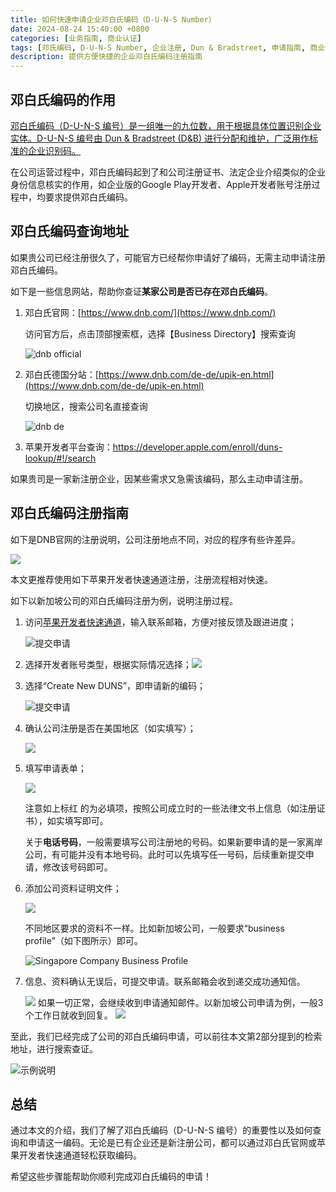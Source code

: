 ```yaml
---
title: 如何快速申请企业邓白氏编码（D-U-N-S Number）
date: 2024-08-24 15:40:00 +0800
categories: [业务指南, 商业认证]    
tags: [邓氏编码, D-U-N-S Number, 企业注册, Dun & Bradstreet, 申请指南, 商业信息, 开发者账号, 商业认证]
description: 提供方便快捷的企业邓白氏编码注册指南
---
```



## 邓白氏编码的作用

[邓白氏编码（D-U-N-S 编号）是一组唯一的九位数，用于根据具体位置识别企业实体。D-U-N-S 编号由 Dun & Bradstreet (D&B) 进行分配和维护，广泛用作标准的企业识别码。][1]

在公司运营过程中，邓白氏编码起到了和公司注册证书、法定企业介绍类似的企业身份信息核实的作用，如企业版的Google Play开发者、Apple开发者账号注册过程中，均要求提供邓白氏编码。

## 邓白氏编码查询地址

如果贵公司已经注册很久了，可能官方已经帮你申请好了编码，无需主动申请注册邓白氏编码。

如下是一些信息网站，帮助你查证**某家公司是否已存在邓白氏编码**。

1. 邓白氏官网：[https://www.dnb.com/](https://www.dnb.com/)

   访问官方后，点击顶部搜索框，选择【Business Directory】搜索查询

   ![dnb official](https://image.sgchuhai.com/image/2024/d1d8ec01e71611bf6b3283401456951d.png)

2. 邓白氏德国分站：[https://www.dnb.com/de-de/upik-en.html](https://www.dnb.com/de-de/upik-en.html)

   切换地区，搜索公司名直接查询

   ![dnb de](https://image.sgchuhai.com/image/2024/23ab213e3f8fded08c367295274dd553.png)

3. 苹果开发者平台查询：https://developer.apple.com/enroll/duns-lookup/#!/search

如果贵司是一家新注册企业，因某些需求又急需该编码，那么主动申请注册。

## 邓白氏编码注册指南

如下是DNB官网的注册说明，公司注册地点不同，对应的程序有些许差异。

![](https://image.sgchuhai.com/image/2024/dc5724c7e5aee16d28883d8c556c344f.png)

本文更推荐使用如下苹果开发者快速通道注册，注册流程相对快速。

如下以新加坡公司的邓白氏编码注册为例，说明注册过程。

1. 访问[苹果开发者快速通道](https://support.dnb.com/?CUST=APPLEDEV)，输入联系邮箱，方便对接反馈及跟进进度；

   ![提交申请](https://image.sgchuhai.com/image/2024/d3a114e135be8b41b8e37f929f7e9252.png)

2. 选择开发者账号类型，根据实际情况选择；![](https://image.sgchuhai.com/image/2024/47f8da07d318a7c71507d97716d86a1b.png)

3. 选择“Create New DUNS”，即申请新的编码；

   ![提交申请](https://image.sgchuhai.com/image/2024/d774dd5813fb8292c438c236379240aa.png)

4. 确认公司注册是否在美国地区（如实填写）；

   ![](https://image.sgchuhai.com/image/2024/b6fcd7ab09f439eb01dbfc6508910bbe.png)

5. 填写申请表单；

   ![](https://image.sgchuhai.com/image/2024/13094a9d01ad9d1089fb500bf1a8f9a6.png)

   注意如上标红 的为必填项，按照公司成立时的一些法律文书上信息（如注册证书），如实填写即可。

   关于**电话号码**，一般需要填写公司注册地的号码。如果新要申请的是一家离岸公司，有可能并没有本地号码。此时可以先填写任一号码，后续重新提交申请，修改该号码即可。

6. 添加公司资料证明文件；

   ![](https://image.sgchuhai.com/image/2024/e83d33f51288b25140a53ec11ba6593e.png)

   不同地区要求的资料不一样。比如新加坡公司，一般要求“business profile”（如下图所示）即可。
   
   ![Singapore Company Business Profile](https://candoer.co/wp-content/uploads/2017/07/Sample-Business-Profile-2-pdf.jpg)

7. 信息、资料确认无误后，可提交申请。联系邮箱会收到递交成功通知信。

   ![](https://image.sgchuhai.com/image/2024/08947d08601b62fc619c37553973a489.png)
   如果一切正常，会继续收到申请通知邮件。以新加坡公司申请为例，一般3个工作日就收到回复。
   ![](https://image.sgchuhai.com/image/2024/5bf1900ba97f1592bc226e0155d7de05.png)

至此，我们已经完成了公司的邓白氏编码申请，可以前往本文第2部分提到的检索地址，进行搜索查证。

![示例说明](https://image.sgchuhai.com/image/2024/1289c27a781bdddab586caf46ee3ccae.png)

## 总结

通过本文的介绍，我们了解了邓白氏编码（D-U-N-S 编号）的重要性以及如何查询和申请这一编码。无论是已有企业还是新注册公司，都可以通过邓白氏官网或苹果开发者快速通道轻松获取编码。

希望这些步骤能帮助你顺利完成邓白氏编码的申请！



[1]:https://developer.apple.com/cn/support/D-U-N-S/
